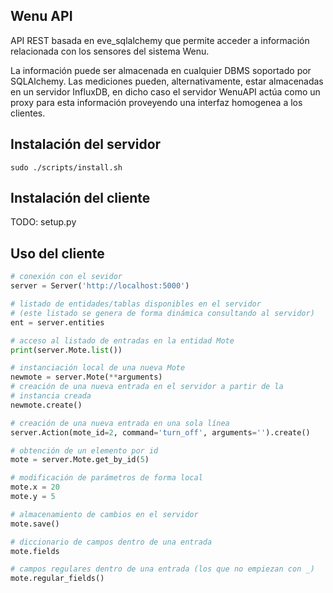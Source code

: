 Wenu API
--------

API REST basada en eve\_sqlalchemy que permite acceder a información
relacionada con los sensores del sistema Wenu.

La información puede ser almacenada en cualquier DBMS soportado por
SQLAlchemy. Las mediciones pueden, alternativamente, estar almacenadas
en un servidor InfluxDB, en dicho caso el servidor WenuAPI actúa como
un proxy para esta información proveyendo una interfaz homogenea a los
clientes.

Instalación del servidor
------------------------

```
sudo ./scripts/install.sh
```

Instalación del cliente
------------------------

TODO: setup.py


Uso del cliente
---------------

```python
# conexión con el sevidor
server = Server('http://localhost:5000')

# listado de entidades/tablas disponibles en el servidor
# (este listado se genera de forma dinámica consultando al servidor)
ent = server.entities

# acceso al listado de entradas en la entidad Mote
print(server.Mote.list())

# instanciación local de una nueva Mote
newmote = server.Mote(**arguments)
# creación de una nueva entrada en el servidor a partir de la
# instancia creada
newmote.create()

# creación de una nueva entrada en una sola línea
server.Action(mote_id=2, command='turn_off', arguments='').create()

# obtención de un elemento por id
mote = server.Mote.get_by_id(5)

# modificación de parámetros de forma local
mote.x = 20
mote.y = 5

# almacenamiento de cambios en el servidor
mote.save()

# diccionario de campos dentro de una entrada
mote.fields

# campos regulares dentro de una entrada (los que no empiezan con _)
mote.regular_fields()
```

